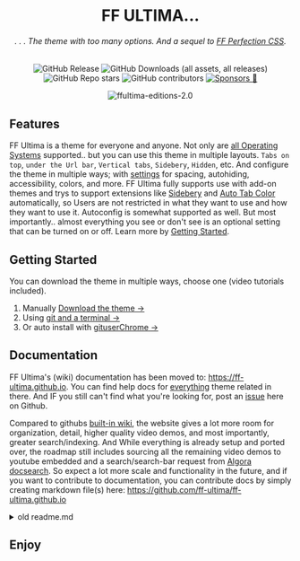 <div align="center">

# FF ULTIMA...

###### . . . The theme with too many options. And a sequel to [FF Perfection CSS](https://github.com/soulhotel/Perfection-Firefox-CSS-Theme).


<!--![GitHub Release](https://img.shields.io/github/v/release/soulhotel/FF-CSS-ULTIMA?style=for-the-badge)
![GitHub Downloads (all assets, all releases)](https://img.shields.io/github/downloads/soulhotel/ff-ultima/total?style=for-the-badge&color=blue)
![GitHub Repo stars](https://img.shields.io/github/stars/soulhotel/FF-CSS-ULTIMA?style=for-the-badge) 
![GitHub contributors](https://img.shields.io/github/contributors/soulhotel/FF-ULTIMA?style=for-the-badge&color=blue)
[![Sponsors 💖](https://img.shields.io/github/sponsors/soulhotel?style=for-the-badge&label=Sponsors%20💖&color=f19ef7)](https://github.com/sponsors/soulhotel)-->

![GitHub Release](https://img.shields.io/github/v/release/soulhotel/FF-CSS-ULTIMA?style=flat-square)
![GitHub Downloads (all assets, all releases)](https://img.shields.io/github/downloads/soulhotel/ff-ultima/total?style=flat-square&color=blue)
![GitHub Repo stars](https://img.shields.io/github/stars/soulhotel/FF-CSS-ULTIMA?style=flat-square) 
![GitHub contributors](https://img.shields.io/github/contributors/soulhotel/FF-ULTIMA?style=flat-square&color=blue)
[![Sponsors 💖](https://img.shields.io/github/sponsors/soulhotel?style=flat-square&label=sponsors&color=f19ef7)](https://github.com/sponsors/soulhotel)


<!-- ![ffultima-editions](https://github.com/user-attachments/assets/061d124e-d846-4da1-8466-03e2341e0802) -->
![ffultima-editions-2.0](https://github.com/user-attachments/assets/dc1882e6-6543-41bd-aff7-ded2b96ffb97)

</div>


## Features

FF Ultima is a theme for everyone and anyone. Not only are <ins>all Operating Systems</ins> supported.. but you can use this theme in multiple layouts. `Tabs on top`, `under the Url bar`, `Vertical tabs`, `Sidebery`, `Hidden`, etc. And configure the theme in multiple ways; with [settings](https://ff-ultima.github.io/docs/category/settings) for spacing, autohiding, accessibility, colors, and more. FF Ultima fully supports use with add-on themes and trys to support extensions like [Sidebery](https://ff-ultima.github.io/docs/settings/sidebery) and [Auto Tab Color](https://ff-ultima.github.io/docs/settings/adaptive-tab-color) automatically, so Users are not restricted in what they want to use and how they want to use it. Autoconfig is somewhat supported as well. But most importantly.. almost everything you see or don't see is an optional setting that can be turned on or off. Learn more by [Getting Started](https://ff-ultima.github.io/docs/getting-started).

## Getting Started

You can download the theme in multiple ways, choose one (video tutorials included).

1. Manually [Download the theme ->](https://ff-ultima.github.io/docs/how-to/how-to-install)
2. Using [git and a terminal ->](https://ff-ultima.github.io/docs/how-to/how-to-automate-installation)
3. Or auto install with [gituserChrome ->](https://ff-ultima.github.io/docs/how-to/how-to-automate-installation)

## Documentation

FF Ultima's (wiki) documentation has been moved to: https://ff-ultima.github.io. You can find help docs for <ins>everything</ins> theme related in there. And IF you still can't find what you're looking for, post an [issue](https://github.com/soulhotel/FF-ULTIMA/issues?q=is%3Aissue) here on Github.

Compared to githubs [built-in wiki](https://github.com/soulhotel/FF-ULTIMA/wiki), the website gives a lot more room for organization, detail, higher quality video demos, and most importantly, greater search/indexing. And While everything is already setup and ported over, the roadmap still includes sourcing all the remaining video demos to youtube embedded and a search/search-bar request from [Algora docsearch](https://docsearch.algolia.com/). So expect a lot more scale and functionality in the future, and if you want to contribute to documentation, you can contribute docs by simply creating markdown file(s) here: https://github.com/ff-ultima/ff-ultima.github.io




<details>
<summary>old readme.md</summary>

## Features

- Windows, Linux and Mac OS Support.
>
- `Vertical Tabs`, `Tabs on Top/Bottom`, or `Autohide Everything` layouts.
>
- Add-on theme support, FF ULTIMA can be used with Firefox add-on themes.
>
- Color Scheme support, choose from the [many options](https://github.com/soulhotel/FF-ULTIMA/wiki/Color-Schemes) or learn how to [create your own](https://github.com/soulhotel/FF-ULTIMA/wiki/Create-a-Color-Scheme).
>
- Dark or Light mode themes, automatically cycle depending on your systems current Color Mode.
>
- Multiple Options for tabs, autohiding, spacing, theming, accessibility [and more](https://github.com/soulhotel/FF-ULTIMA/wiki/Settings).
>
- Autoconfig integration, Sidebery integration, Auto Tab Color integration.
>
- See more detail on [what FF Ultima has to offer](https://github.com/soulhotel/FF-ULTIMA/wiki#what-does-ff-ultima-offer) through the Wiki.
>

## Installation

> #### *First time? You should click on these two options below...*

<details>
<summary>Finding your Profile Folder</summary>

###### 🛈 Two ways to find your Profile Folder. Choose one. 🛈
1. Go to the about:support page/url.
2. Open directory
3. This takes you to your profile folder, typically named "default.release"

<img src="https://github.com/user-attachments/assets/e520eb35-f09c-4925-92f6-44be4ec18d51" width="850" />

>
1. Go to the about:profiles page/url.
2. If you have multiple firefox profiles, make sure you are working with the right one.
3. Open directory
4. This takes you to your profile folder, typically named "default.release"
 
<img src="https://github.com/user-attachments/assets/8e58c276-1015-436d-8414-6d4db3a4be4b" width="850" />
</details>

<details>
<summary>Initial Setup</summary>

###### 🛈 This is mostly for first time Installation 🛈

- [x] If your Profile Folder does not have a `chrome` folder, create one.
- [x] If your Profile Folder already has a `chrome` folder, empty it.
- [x] Please have Firefox's System-Theme enabled. You can change this later.

<img src="https://github.com/user-attachments/assets/c65972cf-88bf-41da-87d1-5d5a780230ba" width="650" />
</details>

> #### *Choose *one* of these installation methods and follow each step...*

<details><summary>The Easy Way</summary>

###### 🛈 Autoconfig Users should download the Source instead of the release Zip 🛈

1. Download the latest version on the [release page](https://github.com/soulhotel/FF-CSS-ULTIMA/releases/latest).
2. Copy everything in the ffultima.zip into your `chrome` folder.
3. For first time installation, you need to apply the `user.js` to firefox to access theme settings.
4. So in the chrome folder, youll see the `user.js`. Move it <ins>out the chrome folder and into the Profile Folder<ins>.
5. Restart Firefox.
6. <ins>**Wait** for Firefox to open</ins>, then delete the `user.js` file.
</details>

<details><summary>The Hard Way</summary>

###### 🛈 For this method, all you need is Git and a Terminal. It's harder for the less technical people 🛈

- This automated tool requires no download. It runs by fetching [gituserChrome](https://github.com/soulhotel/git-userChrome)
- Locates all profile folders and allows you to specify which one to install FF Ultima to
- It renames any present chrome/ folder to chrome.old/, then uses git to install the theme to a new chrome/ folder
- It also handles moving the user.js, restarting specific firefoxs, and user.js removal
- To Install FF Ultima - copy/paste the command for your operating system

###### LINUX ([BASH SCRIPT](https://github.com/soulhotel/git-userChrome)):
```
bash <(curl -s https://raw.githubusercontent.com/soulhotel/git-userChrome/main/scripts/gituserChrome.sh)
```

###### WINDOWS ([POWERSHELL SCRIPT](https://github.com/soulhotel/git-userChrome)):
```
powershell -NoProfile -ExecutionPolicy Bypass -Command "iex (irm 'https://raw.githubusercontent.com/soulhotel/git-userChrome/main/scripts/gituserChrome.ps1')"
```

###### MAC ([COPY LINUX](https://github.com/soulhotel/git-userChrome))
```
  ,-.       _,---._ __  / \
 /  )    .-'       `./ /   \
(  (   ,'            `/    /|         
 \  `-"             \'\   / |         whats in the box? oh..
  `.              ,  \ \ /  |         
   /`.          ,'-`----Y   |         it's linux.
  (            ;        |   '
  |  ,-.    ,-'         |  /          because Mac is basically linux..
  |  | (   |        hjw | /
  )  |  \  `.___________|/
  `--'   `--'
```
>

> gituserChrome is an automation tool for "gitting" and managing userChrome themes. Available as a script and/or Application; See [homepage](https://github.com/soulhotel/git-userChrome) for more info.

</details>


> #### *Here's what you should do *after* you've installed FF Ultima...*

<details><summary>Post Installation (settings & wiki)</summary>

>
- Go to the `about:config` page. You should see:
    - ![image](https://github.com/user-attachments/assets/7c3c1fb9-8080-4823-9994-23e6af91498e)
    - Search for `ultima` to see & change all of your settings.
    - Search for `user.theme` to see & change color schemes.

- Visit [the Wiki](https://github.com/soulhotel/FF-ULTIMA/wiki) to learn more about what's possible:
    - Frequently asked questions
    - **All** theme settings (full overview)
    - How to install, [uninstall](https://github.com/soulhotel/FF-ULTIMA/wiki/How-to-Uninstall-the-Theme), [update](https://github.com/soulhotel/FF-ULTIMA/wiki/How-to-Update-the-Theme)
    - Sidebery configurations (optional)
    - Videos, documentation, and more
</details>

</details>


## Enjoy


<!-- sponsors --><!-- sponsors -->

